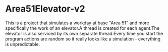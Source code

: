 # Area51Elevator-v2
This is a project that simulates a workday at base "Area 51" and more specifically the work of an elevator.A thread is created for each agent.The elevator is also serviced by its own separate thread.Every time you start the program actions are random so it really looks like a simulation - everything is unpredictable.

